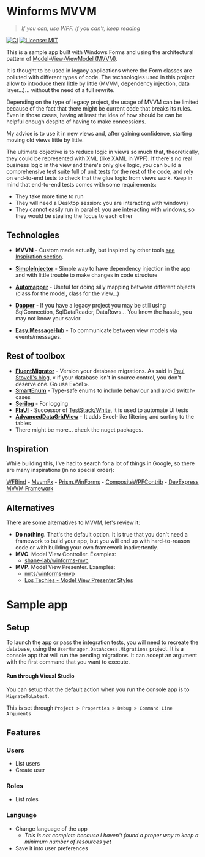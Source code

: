 # Winforms MVVM

> *If you can, use WPF. If you can't, keep reading*

[![CI](https://github.com/abravodev/winforms-mvvm/actions/workflows/ci.yml/badge.svg)](https://github.com/abravodev/winforms-mvvm/actions/workflows/ci.yml)
[![License: MIT](https://img.shields.io/badge/License-MIT-yellow.svg)](https://opensource.org/licenses/MIT)

This is a sample app built with Windows Forms and using the architectural pattern of [Model-View-ViewModel (MVVM)](https://docs.microsoft.com/en-us/archive/msdn-magazine/2009/february/patterns-wpf-apps-with-the-model-view-viewmodel-design-pattern).

It is thought to be used in legacy applications where the Form classes are polluted with different types of code.
The technologies used in this project allow to introduce them little by little (MVVM, dependency injection, data layer...)... without the need of a full rewrite.

Depending on the type of legacy project, the usage of MVVM can be limited because of the fact that there might be current code that breaks its rules. Even in those cases, having at least the idea of how should be can be helpful enough despite of having to make concessions.

My advice is to use it in new views and, after gaining confidence, starting moving old views little by little.

The ultimate objective is to reduce logic in views so much that, theoretically, they could be represented with XML (like XAML in WPF). If there's no real business logic in the view and there's only glue logic, you can build a comprehensive test suite full of unit tests for the rest of the code, and rely on end-to-end tests to check that the glue logic from views work.
Keep in mind that end-to-end tests comes with some requirements:
- They take more time to run
- They will need a Desktop session: you are interacting with windows)
- They cannot easily run in parallel: you are interacting with windows, so they would be stealing the focus to each other

## Technologies
- **MVVM** - Custom made actually, but inspired by other tools [see Inspiration section](#Inspiration).

- **[SimpleInjector](https://simpleinjector.org/)** - Simple way to have dependency injection in the app and with little trouble to make changes in code structure
- **[Automapper](https://automapper.org/)** - Useful for doing silly mapping between different objects (class for the model, class for the view...)
- **[Dapper](https://stackexchange.github.io/Dapper/)** - If you have a legacy project you may be still using SqlConnection, SqlDataReader, DataRows... You know the hassle, you may not know your savior.
- **[Easy.MessageHub](https://github.com/NimaAra/Easy.MessageHub)** - To communicate between view models via events/messages.

## Rest of toolbox
- **[FluentMigrator](https://fluentmigrator.github.io/)** - Version your database migrations. As said in [Paul Stovell's blog](https://paulstovell.com/database-deployment/), « if your database isn't in source control, you don't deserve one. Go use Excel ».
- **[SmartEnum](https://github.com/ardalis/SmartEnum)** - Type-safe enums to include behaviour and avoid switch-cases
- **[Serilog](https://serilog.net/)** - For logging
- **[FlaUI](https://github.com/FlaUI/FlaUI)** - Successor of [TestStack/White](https://github.com/TestStack/White), it is used to automate UI tests
- **[AdvancedDataGridView](https://github.com/davidegironi/advanceddatagridview)** - It adds Excel-like filtering and sorting to the tables
- There might be more... check the nuget packages.

## Inspiration
While building this, I've had to search for a lot of things in Google, so there are many inspirations (in no special order):

[WFBind](https://github.com/mareklinka/WFBind) - [MvvmFx](https://github.com/MvvmFx/MvvmFx) - [Prism.WinForms](https://github.com/imasm/Prism.WinForms) - [CompositeWPFContrib](http://compositewpfcontrib.codeplex.com/) - [DevExpress MVVM Framework](https://docs.devexpress.com/WPF/15112/mvvm-framework)

## Alternatives
There are some alternatives to MVVM, let's review it:
- **Do nothing**. That's the default option. It is true that you don't need a framework to build your app, but you will end up with hard-to-reason code or with building your own framework inadvertently.
- **MVC**. Model View Controller. Examples:
	- [shane-lab/winforms-mvc](https://github.com/shane-lab/winforms-mvc)
- **MVP**. Model View Presenter. Examples:
	- [mrts/winforms-mvp](https://github.com/mrts/winforms-mvp)
	- [Los Techies - Model View Presenter Styles](https://lostechies.com/derekgreer/2008/11/23/model-view-presenter-styles/)

# Sample app
## Setup
To launch the app or pass the integration tests, you will need to recreate the database, using the `UserManager.DataAccess.Migrations` project. It is a console app that will run the pending migrations. It can accept an argument with the first command that you want to execute.

#### Run through Visual Studio
You can setup that the default action when you run the console app is to `MigrateToLatest`.

This is set through `Project > Properties > Debug > Command Line Arguments`

## Features
### Users
- List users
- Create user
### Roles
- List roles
### Language
- Change language of the app
	- *This is not complete because I haven't found a proper way to keep a minimum number of resources yet*
- Save it into user preferences